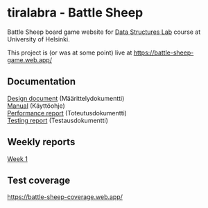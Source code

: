 # tiralabra - Battle Sheep

Battle Sheep board game website for
[Data Structures Lab](https://tiralabra.github.io/2022_p1/en/) course at
University of Helsinki.

This project is (or was at some point) live at
https://battle-sheep-game.web.app/

## Documentation

[Design document](./docs/design.md) (Määrittelydokumentti)  
[Manual](./docs/manual.md) (Käyttöohje)  
[Performance report](./docs/performance.md) (Toteutusdokumentti)  
[Testing report](./docs/testing.md) (Testausdokumentti)

## Weekly reports

[Week 1](./docs/week1_report.md)

## Test coverage

https://battle-sheep-coverage.web.app/
